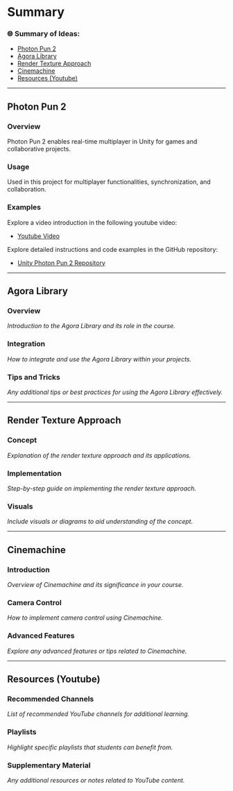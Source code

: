 # Summary

### 🌐 Summary of Ideas:
- [Photon Pun 2](#photon-pun-2)
- [Agora Library](#agora-library)
- [Render Texture Approach](#render-texture-approach)
- [Cinemachine](#cinemachine)
- [Resources (Youtube)](#resources-youtube)

---

## Photon Pun 2

### Overview
Photon Pun 2 enables real-time multiplayer in Unity for games and collaborative projects.

### Usage
Used in this project for multiplayer functionalities, synchronization, and collaboration.

### Examples
Explore a video introduction in the following youtube video:

- [Youtube Video](https://www.youtube.com/)

Explore detailed instructions and code examples in the GitHub repository:

- [Unity Photon Pun 2 Repository](https://github.com/marcor0311/unity-photon-pun-2)

---

## Agora Library

### Overview
*Introduction to the Agora Library and its role in the course.*

### Integration
*How to integrate and use the Agora Library within your projects.*

### Tips and Tricks
*Any additional tips or best practices for using the Agora Library effectively.*

---

## Render Texture Approach

### Concept
*Explanation of the render texture approach and its applications.*

### Implementation
*Step-by-step guide on implementing the render texture approach.*

### Visuals
*Include visuals or diagrams to aid understanding of the concept.*

---

## Cinemachine

### Introduction
*Overview of Cinemachine and its significance in your course.*

### Camera Control
*How to implement camera control using Cinemachine.*

### Advanced Features
*Explore any advanced features or tips related to Cinemachine.*

---

## Resources (Youtube)

### Recommended Channels
*List of recommended YouTube channels for additional learning.*

### Playlists
*Highlight specific playlists that students can benefit from.*

### Supplementary Material
*Any additional resources or notes related to YouTube content.*


